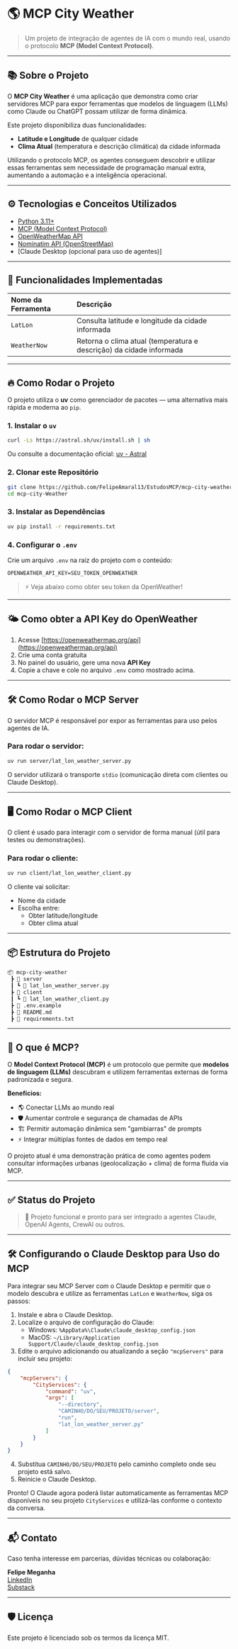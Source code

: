 
# 🌎 MCP City Weather

> Um projeto de integração de agentes de IA com o mundo real, usando o protocolo **MCP (Model Context Protocol)**.

---

## 📚 Sobre o Projeto

O **MCP City Weather** é uma aplicação que demonstra como criar servidores MCP para expor ferramentas que modelos de linguagem (LLMs) como Claude ou ChatGPT possam utilizar de forma dinâmica.

Este projeto disponibiliza duas funcionalidades:
- **Latitude e Longitude** de qualquer cidade
- **Clima Atual** (temperatura e descrição climática) da cidade informada

Utilizando o protocolo MCP, os agentes conseguem descobrir e utilizar essas ferramentas sem necessidade de programação manual extra, aumentando a automação e a inteligência operacional.

---

## ⚙️ Tecnologias e Conceitos Utilizados

- [Python 3.11+](https://www.python.org/)
- [MCP (Model Context Protocol)](https://pypi.org/project/mcp/)
- [OpenWeatherMap API](https://openweathermap.org/api)
- [Nominatim API (OpenStreetMap)](https://nominatim.openstreetmap.org/)
- [Claude Desktop (opcional para uso de agentes)]

---

## 🚀 Funcionalidades Implementadas

| Nome da Ferramenta | Descrição |
|:-------------------|:----------|
| `LatLon`            | Consulta latitude e longitude da cidade informada |
| `WeatherNow`        | Retorna o clima atual (temperatura e descrição) da cidade informada |

---

## 🔥 Como Rodar o Projeto

O projeto utiliza o **uv** como gerenciador de pacotes — uma alternativa mais rápida e moderna ao `pip`.

### 1. Instalar o `uv`

```bash
curl -Ls https://astral.sh/uv/install.sh | sh
```

Ou consulte a documentação oficial: [uv - Astral](https://astral.sh/docs/uv)

### 2. Clonar este Repositório

```bash
git clone https://github.com/FelipeAmaral13/EstudosMCP/mcp-city-weather.git
cd mcp-city-Weather
```

### 3. Instalar as Dependências

```bash
uv pip install -r requirements.txt
```

### 4. Configurar o `.env`

Crie um arquivo `.env` na raiz do projeto com o conteúdo:

```dotenv
OPENWEATHER_API_KEY=SEU_TOKEN_OPENWEATHER
```

> ⚡ Veja abaixo como obter seu token da OpenWeather!

---

## 🌤️ Como obter a API Key do OpenWeather

1. Acesse [https://openweathermap.org/api](https://openweathermap.org/api)
2. Crie uma conta gratuita
3. No painel do usuário, gere uma nova **API Key**
4. Copie a chave e cole no arquivo `.env` como mostrado acima.

---

## 🛠️ Como Rodar o MCP Server

O servidor MCP é responsável por expor as ferramentas para uso pelos agentes de IA.

### Para rodar o servidor:

```bash
uv run server/lat_lon_weather_server.py
```

O servidor utilizará o transporte `stdio` (comunicação direta com clientes ou Claude Desktop).

---

## 🖥️ Como Rodar o MCP Client

O client é usado para interagir com o servidor de forma manual (útil para testes ou demonstrações).

### Para rodar o cliente:

```bash
uv run client/lat_lon_weather_client.py
```

O cliente vai solicitar:
- Nome da cidade
- Escolha entre:
  - Obter latitude/longitude
  - Obter clima atual

---

## 📦 Estrutura do Projeto

```bash
📦 mcp-city-weather
 ┣ 📂 server
 ┃ ┗ 📜 lat_lon_weather_server.py
 ┣ 📂 client
 ┃ ┗ 📜 lat_lon_weather_client.py
 ┣ 📜 .env.example
 ┣ 📜 README.md
 ┣ 📜 requirements.txt
```

---

## 🧠 O que é MCP?

O **Model Context Protocol (MCP)** é um protocolo que permite que **modelos de linguagem (LLMs)** descubram e utilizem ferramentas externas de forma padronizada e segura.

**Benefícios:**
- 🌎 Conectar LLMs ao mundo real
- 🛡️ Aumentar controle e segurança de chamadas de APIs
- 🏗️ Permitir automação dinâmica sem "gambiarras" de prompts
- ⚡ Integrar múltiplas fontes de dados em tempo real

O projeto atual é uma demonstração prática de como agentes podem consultar informações urbanas (geolocalização + clima) de forma fluída via MCP.

---

## ✅ Status do Projeto

> 🔵 Projeto funcional e pronto para ser integrado a agentes Claude, OpenAI Agents, CrewAI ou outros.

---

## 🛠️ Configurando o Claude Desktop para Uso do MCP

Para integrar seu MCP Server com o Claude Desktop e permitir que o modelo descubra e utilize as ferramentas `LatLon` e `WeatherNow`, siga os passos:

1. Instale e abra o Claude Desktop.
2. Localize o arquivo de configuração do Claude:
    - Windows: `%AppData%\Claude\claude_desktop_config.json`
    - MacOS: `~/Library/Application Support/Claude/claude_desktop_config.json`
3. Edite o arquivo adicionando ou atualizando a seção `"mcpServers"` para incluir seu projeto:

```json
{
    "mcpServers": {
        "CityServices": {
            "command": "uv",
            "args": [
                "--directory",
                "CAMINHO/DO/SEU/PROJETO/server",
                "run",
                "lat_lon_weather_server.py"
            ]
        }
    }
}
```

4. Substitua `CAMINHO/DO/SEU/PROJETO` pelo caminho completo onde seu projeto está salvo.
5. Reinicie o Claude Desktop.

Pronto! O Claude agora poderá listar automaticamente as ferramentas MCP disponíveis no seu projeto `CityServices` e utilizá-las conforme o contexto da conversa.

---

## 📬 Contato

Caso tenha interesse em parcerias, dúvidas técnicas ou colaboração:

**Felipe Meganha**  
[LinkedIn](https://www.linkedin.com/in/felipe-meganha/)  
[Substack](https://substack.com/@felipemeganha)

---

## 🛡️ Licença

Este projeto é licenciado sob os termos da licença MIT.